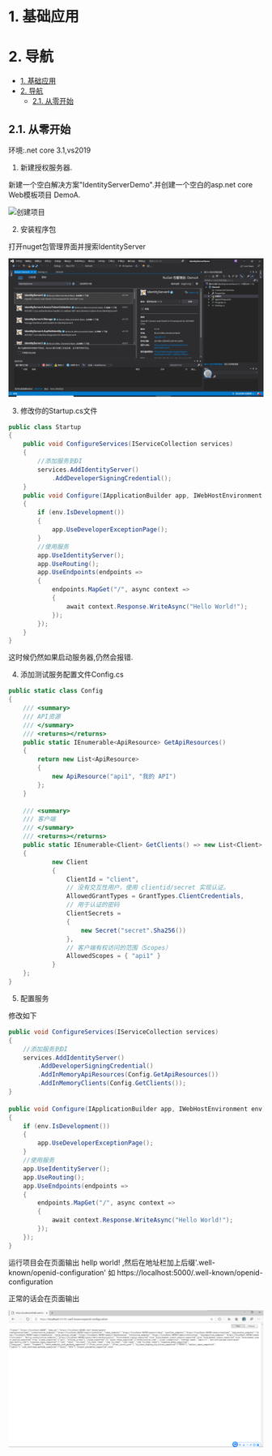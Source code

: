 # 1. 基础应用

# 2. 导航

<!-- TOC -->

- [1. 基础应用](#1-基础应用)
- [2. 导航](#2-导航)
    - [2.1. 从零开始](#21-从零开始)

<!-- /TOC -->

## 2.1. 从零开始

环境:.net core 3.1,vs2019

1. 新建授权服务器.

新建一个空白解决方案"IdentityServerDemo".并创建一个空白的asp.net core Web模板项目 DemoA.

![创建项目]("IdentityServer4\imgs\1_添加模板项目.png")

2. 安装程序包

打开nuget包管理界面并搜索IdentityServer

![安装](IdentityServer4\imgs\2_NugetInstall.png)

3. 修改你的Startup.cs文件

```c#
public class Startup
{
    public void ConfigureServices(IServiceCollection services)
    {
        //添加服务到DI
        services.AddIdentityServer()
            .AddDeveloperSigningCredential();
    }
    public void Configure(IApplicationBuilder app, IWebHostEnvironment env)
    {
        if (env.IsDevelopment())
        {
            app.UseDeveloperExceptionPage();
        }
        //使用服务
        app.UseIdentityServer();
        app.UseRouting();
        app.UseEndpoints(endpoints =>
        {
            endpoints.MapGet("/", async context =>
            {
                await context.Response.WriteAsync("Hello World!");
            });
        });
    }
}
```

这时候仍然如果启动服务器,仍然会报错.

4. 添加测试服务配置文件Config.cs

```c#
public static class Config
{
    /// <summary>
    /// API资源
    /// </summary>
    /// <returns></returns>
    public static IEnumerable<ApiResource> GetApiResources()
    {
        return new List<ApiResource>
        {
            new ApiResource("api1", "我的 API")
        };
    }

    /// <summary>
    /// 客户端
    /// </summary>
    /// <returns></returns>
    public static IEnumerable<Client> GetClients() => new List<Client>
    {
            new Client
            {
                ClientId = "client",
                // 没有交互性用户，使用 clientid/secret 实现认证。
                AllowedGrantTypes = GrantTypes.ClientCredentials,
                // 用于认证的密码
                ClientSecrets =
                {
                    new Secret("secret".Sha256())
                },
                // 客户端有权访问的范围（Scopes）
                AllowedScopes = { "api1" }
            }
    };
}
```

5. 配置服务

修改如下

```c#
public void ConfigureServices(IServiceCollection services)
{
    //添加服务到DI
    services.AddIdentityServer()
        .AddDeveloperSigningCredential()
        .AddInMemoryApiResources(Config.GetApiResources())
        .AddInMemoryClients(Config.GetClients());
}

public void Configure(IApplicationBuilder app, IWebHostEnvironment env)
{
    if (env.IsDevelopment())
    {
        app.UseDeveloperExceptionPage();
    }
    //使用服务
    app.UseIdentityServer();
    app.UseRouting();
    app.UseEndpoints(endpoints =>
    {
        endpoints.MapGet("/", async context =>
        {
            await context.Response.WriteAsync("Hello World!");
        });
    });
}
```

运行项目会在页面输出 hellp world! ,然后在地址栏加上后缀'.well-known/openid-configuration' 如 https://localhost:5000/.well-known/openid-configuration

正常的话会在页面输出

![img](IdentityServer4\imgs\3_simple_Server.png)

